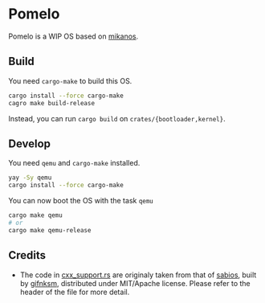# Pomelo

Pomelo is a WIP OS based on [mikanos](https://github.com/uchan-nos/mikanos).


## Build

You need `cargo-make` to build this OS.

```sh
cargo install --force cargo-make
cagro make build-release
```

Instead, you can run `cargo build` on `crates/{bootloader,kernel}`.

## Develop

You need `qemu` and `cargo-make` installed.

```sh
yay -Sy qemu
cargo install --force cargo-make
```

You can now boot the OS with the task `qemu`

```sh
cargo make qemu
# or
cargo make qemu-release
```


## Credits
- The code in [cxx_support.rs](./crates/kernel/src/cxx_support.rs) are originaly taken from that of [sabios](https://github.com/gifnksm/sabios/blob/a0729dbdaafbbc318c6bc13636a3a17a842c782b/src/cxx_support.rs), built by [gifnksm](https://github.com/gifnksm), distributed under MIT/Apache license. Please refer to the header of the file for more detail.

